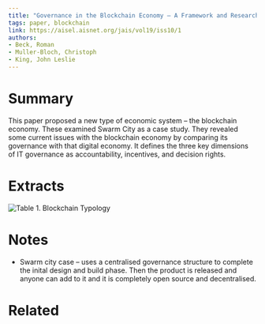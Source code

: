 ```yaml
---
title: "Governance in the Blockchain Economy — A Framework and Research Agenda"
tags: paper, blockchain
link: https://aisel.aisnet.org/jais/vol19/iss10/1
authors:
- Beck, Roman
- Muller-Bloch, Christoph
- King, John Leslie
---
```


# Summary
This paper proposed a new type of economic system – the blockchain economy. These examined Swarm City as a case study. They revealed some current issues with the blockchain economy by comparing its governance with that digital economy. It defines the three key dimensions of IT governance as accountability, incentives, and decision rights.

# Extracts
![Table 1. Blockchain Typology](https://i.imgur.com/GIqAxI9.png)


# Notes
- Swarm city case – uses a centralised governance structure to complete the inital design and build phase. Then the product is released and anyone can add to it and it is completely open source and decentralised. 

# Related
